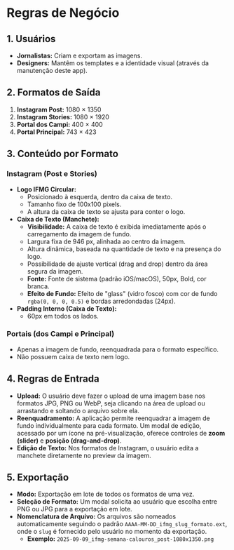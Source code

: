 # Regras de Negócio

## 1. Usuários

-   **Jornalistas:** Criam e exportam as imagens.
-   **Designers:** Mantêm os templates e a identidade visual (através da manutenção deste app).

## 2. Formatos de Saída

1.  **Instagram Post:** 1080 × 1350
2.  **Instagram Stories:** 1080 × 1920
3.  **Portal dos Campi:** 400 × 400
4.  **Portal Principal:** 743 × 423

## 3. Conteúdo por Formato

### Instagram (Post e Stories)

-   **Logo IFMG Circular:**
    -   Posicionado à esquerda, dentro da caixa de texto.
    -   Tamanho fixo de 100x100 pixels.
    -   A altura da caixa de texto se ajusta para conter o logo.
-   **Caixa de Texto (Manchete):**
    -   **Visibilidade:** A caixa de texto é exibida imediatamente após o carregamento da imagem de fundo.
    -   Largura fixa de 946 px, alinhada ao centro da imagem.
    -   Altura dinâmica, baseada na quantidade de texto e na presença do logo.
    -   Possibilidade de ajuste vertical (drag and drop) dentro da área segura da imagem.
    -   **Fonte:** Fonte de sistema (padrão iOS/macOS), 50px, Bold, cor branca.
    -   **Efeito de Fundo:** Efeito de "glass" (vidro fosco) com cor de fundo `rgba(0, 0, 0, 0.5)` e bordas arredondadas (24px).
-   **Padding Interno (Caixa de Texto):**
    -   60px em todos os lados.

### Portais (dos Campi e Principal)

-   Apenas a imagem de fundo, reenquadrada para o formato específico.
-   Não possuem caixa de texto nem logo.

## 4. Regras de Entrada

-   **Upload:** O usuário deve fazer o upload de uma imagem base nos formatos JPG, PNG ou WebP, seja clicando na área de upload ou arrastando e soltando o arquivo sobre ela.
-   **Reenquadramento:** A aplicação permite reenquadrar a imagem de fundo individualmente para cada formato. Um modal de edição, acessado por um ícone na pré-visualização, oferece controles de **zoom (slider)** e **posição (drag-and-drop)**.
-   **Edição de Texto:** Nos formatos de Instagram, o usuário edita a manchete diretamente no preview da imagem.

## 5. Exportação

-   **Modo:** Exportação em lote de todos os formatos de uma vez.
-   **Seleção de Formato:** Um modal solicita ao usuário que escolha entre PNG ou JPG para a exportação em lote.
-   **Nomenclatura de Arquivo:** Os arquivos são nomeados automaticamente seguindo o padrão `AAAA-MM-DD_ifmg_slug_formato.ext`, onde o `slug` é fornecido pelo usuário no momento da exportação.
    -   **Exemplo:** `2025-09-09_ifmg-semana-calouros_post-1080x1350.png`